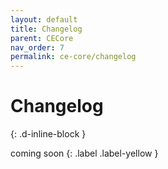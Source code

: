 ```yaml
---
layout: default
title: Changelog
parent: CECore
nav_order: 7
permalink: ce-core/changelog
---
```


# Changelog
{: .d-inline-block }

coming soon
{: .label .label-yellow }
